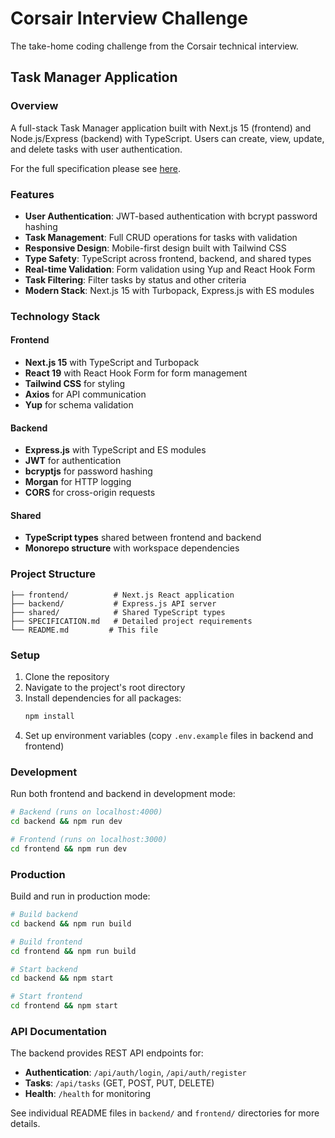 # Corsair Interview Challenge
The take-home coding challenge from the Corsair technical interview.

## Task Manager Application

### Overview
A full-stack Task Manager application built with Next.js 15 (frontend) and Node.js/Express (backend) with TypeScript. Users can create, view, update, and delete tasks with user authentication.

For the full specification please see [here](./SPECIFICATION.md).

### Features
- **User Authentication**: JWT-based authentication with bcrypt password hashing
- **Task Management**: Full CRUD operations for tasks with validation
- **Responsive Design**: Mobile-first design built with Tailwind CSS
- **Type Safety**: TypeScript across frontend, backend, and shared types
- **Real-time Validation**: Form validation using Yup and React Hook Form
- **Task Filtering**: Filter tasks by status and other criteria
- **Modern Stack**: Next.js 15 with Turbopack, Express.js with ES modules

### Technology Stack

#### Frontend
- **Next.js 15** with TypeScript and Turbopack
- **React 19** with React Hook Form for form management
- **Tailwind CSS** for styling
- **Axios** for API communication
- **Yup** for schema validation

#### Backend
- **Express.js** with TypeScript and ES modules
- **JWT** for authentication
- **bcryptjs** for password hashing
- **Morgan** for HTTP logging
- **CORS** for cross-origin requests

#### Shared
- **TypeScript types** shared between frontend and backend
- **Monorepo structure** with workspace dependencies

### Project Structure
```
├── frontend/          # Next.js React application
├── backend/           # Express.js API server
├── shared/            # Shared TypeScript types
├── SPECIFICATION.md   # Detailed project requirements
└── README.md         # This file
```

### Setup
1. Clone the repository
2. Navigate to the project's root directory
3. Install dependencies for all packages:
   ```sh
   npm install
   ```
4. Set up environment variables (copy `.env.example` files in backend and frontend)

### Development
Run both frontend and backend in development mode:

```sh
# Backend (runs on localhost:4000)
cd backend && npm run dev

# Frontend (runs on localhost:3000)
cd frontend && npm run dev
```

### Production
Build and run in production mode:

```sh
# Build backend
cd backend && npm run build

# Build frontend
cd frontend && npm run build

# Start backend
cd backend && npm start

# Start frontend
cd frontend && npm start
```

### API Documentation
The backend provides REST API endpoints for:
- **Authentication**: `/api/auth/login`, `/api/auth/register`
- **Tasks**: `/api/tasks` (GET, POST, PUT, DELETE)
- **Health**: `/health` for monitoring

See individual README files in `backend/` and `frontend/` directories for more details.
